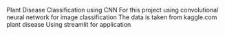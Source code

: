 Plant Disease Classification using CNN
For this project using convolutional neural network for image classification
The data is taken from kaggle.com plant disease
Using streamlit for application
